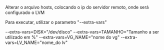 
Alterar o arquivo hosts, colocando o ip do servidor remoto, onde será configurado o LVM

Para executar, utilizar o parametro "--extra-vars"

--extra-vars=DISK="/dev/disco"
--extra-vars=TAMANHO="Tamanho a ser utilizado em %"
--extra-vars=VG_NAME="nome do vg"
--extra-vars=LV_NAME="nome_do lv"
